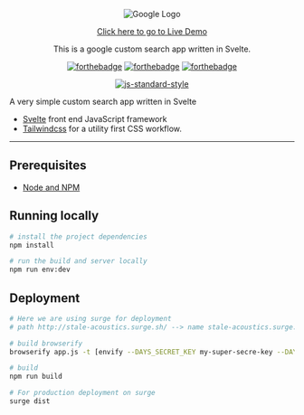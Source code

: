 <div align="center">

![Google Logo](https://avatars0.githubusercontent.com/u/1342004?v=3&s=96)

[Click here to go to Live Demo](http://stale-acoustics.surge.sh/)

</div>

<p align="center" color="#6a737d">
  This is a google custom search app written in Svelte.
</p>

<div align="center">

[![forthebadge](http://forthebadge.com/images/badges/built-with-love.svg)](http://forthebadge.com) [![forthebadge](http://forthebadge.com/images/badges/uses-js.svg)](http://forthebadge.com) [![forthebadge](http://forthebadge.com/images/badges/makes-people-smile.svg)](http://forthebadge.com)
</div>

<div align="center">

[![js-standard-style](https://cdn.rawgit.com/feross/standard/master/badge.svg)](https://github.com/feross/standard)

</div>

A very simple custom search app written in Svelte

- [Svelte](https://svelte.dev/) front end JavaScript framework
- [Tailwindcss](https://tailwindcss.com) for a utility first CSS workflow.

---

## Prerequisites

- [Node and NPM](https://nodejs.org/)

## Running locally

```bash
# install the project dependencies
npm install

# run the build and server locally
npm run env:dev

```

## Deployment

```bash
# Here we are using surge for deployment
# path http://stale-acoustics.surge.sh/ --> name stale-acoustics.surge.sh

# build browserify
browserify app.js -t [envify --DAYS_SECRET_KEY my-super-secre-key --DAYS_SECRET_PASSWORD my-super-secret-password] > bundle.js

# build
npm run build

# For production deployment on surge
surge dist
```